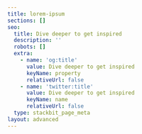 ```yaml
---
title: lorem-ipsum
sections: []
seo:
  title: Dive deeper to get inspired
  description: ''
  robots: []
  extra:
    - name: 'og:title'
      value: Dive deeper to get inspired
      keyName: property
      relativeUrl: false
    - name: 'twitter:title'
      value: Dive deeper to get inspired
      keyName: name
      relativeUrl: false
  type: stackbit_page_meta
layout: advanced
---
```

